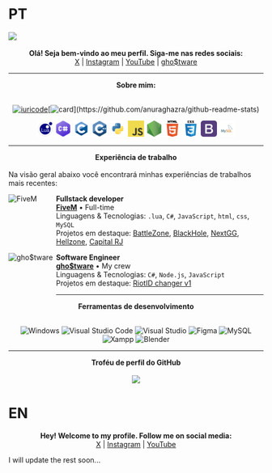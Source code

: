 # PT
![](https://komarev.com/ghpvc/?username=Kooytz&color=006bed)
<div align="center">
  <b>Olá! Seja bem-vindo ao meu perfil. Siga-me nas redes sociais:</b><br>
  <a href="https://x.com/t0xic_ego">X</a> |
  <a href="https://www.instagram.com/koytz/">Instagram</a> |
  <a href="https://www.youtube.com/@Koytz">YouTube</a> |
  <a href="https://discord.gg/rzfTSQ29Dn">gho$tware</a>
</div>

------------

<div align="center">
    <b>Sobre mim:</b><br><br>

[![iuricode](https://github-readme-stats.vercel.app/api/top-langs/?username=Kooytz&hide=html&layout=compact&theme=dark)](https://github.com/anuraghazra/github-readme-stats)[![card]([https://github-readme-stats.vercel.app/api?username=Kooytz&theme=dark&show_icons=true](https://github-readme-stats.vercel.app/api?username=Kooytz&theme=dark&show_icons=true))](https://github.com/anuraghazra/github-readme-stats)

<code><img height="32" src="https://raw.githubusercontent.com/github/explore/80688e429a7d4ef2fca1e82350fe8e3517d3494d/topics/lua/lua.png" alt="Lua"/></code>
<code><img height="32" src="https://raw.githubusercontent.com/github/explore/80688e429a7d4ef2fca1e82350fe8e3517d3494d/topics/csharp/csharp.png" alt="Csharp"/></code>
<code><img height="32" src="https://raw.githubusercontent.com/github/explore/80688e429a7d4ef2fca1e82350fe8e3517d3494d/topics/c/c.png" alt="C"/></code>
<code><img height="32" src="https://raw.githubusercontent.com/github/explore/80688e429a7d4ef2fca1e82350fe8e3517d3494d/topics/cpp/cpp.png" alt="C++"/></code>
<code><img height="32" src="https://raw.githubusercontent.com/github/explore/80688e429a7d4ef2fca1e82350fe8e3517d3494d/topics/python/python.png" alt="Python"/></code>
<code><img height="32" src="https://raw.githubusercontent.com/github/explore/80688e429a7d4ef2fca1e82350fe8e3517d3494d/topics/javascript/javascript.png" alt="Javascript"/></code>
<code><img height="32" src="https://raw.githubusercontent.com/github/explore/80688e429a7d4ef2fca1e82350fe8e3517d3494d/topics/nodejs/nodejs.png" alt="Nodejs"/></code>
<code><img height="32" src="https://raw.githubusercontent.com/github/explore/80688e429a7d4ef2fca1e82350fe8e3517d3494d/topics/html/html.png" alt="HTML5"/></code>
<code><img height="32" src="https://raw.githubusercontent.com/github/explore/80688e429a7d4ef2fca1e82350fe8e3517d3494d/topics/css/css.png" alt="CSS"/></code>
<code><img height="32" src="https://raw.githubusercontent.com/github/explore/80688e429a7d4ef2fca1e82350fe8e3517d3494d/topics/bootstrap/bootstrap.png" alt="Bootstrap"/></code>
<code><img height="32" src="https://raw.githubusercontent.com/github/explore/80688e429a7d4ef2fca1e82350fe8e3517d3494d/topics/mysql/mysql.png" alt="MySQL"/></code>
</div>

------------

<div align="center">
    <b>Experiência de trabalho</b><br><br>
</div>
Na visão geral abaixo você encontrará minhas experiências de trabalhos mais recentes:<br>

[<img align="left" height="94px" width="94px" alt="FiveM" src="https://logos-world.net/wp-content/uploads/2021/03/FiveM-Symbol.png"/>](https://fivem.net/)

**Fullstack developer** \
[**FiveM**](https://fivem.net/) • Full-time \
Linguagens & Tecnologias: `.lua`, `C#`, `JavaScript`, `html`, `css`, `MySQL` \
Projetos em destaque: [BattleZone](), [BlackHole](), [NextGG](), [Hellzone](), [Capital RJ]()
<br/>

[<img align="left" height="94px" width="94px" alt="gho$tware" src="https://cdn.discordapp.com/attachments/642239839525273602/1248055037670981672/beautiful-ghost-computer-panting-art_410516-19109.png?ex=666396d4&is=66624554&hm=8b225574b611864432d3f5c888054796493f46096cf4cd91bb5f210dcbe03366&"/>](https://discord.gg/rzfTSQ29Dn)

**Software Engineer** \
[**gho$tware**](https://discord.gg/rzfTSQ29Dn) • My crew \
Linguagens & Tecnologias: `C#`, `Node.js`, `JavaScript` \
Projetos em destaque: [RiotID changer v1](https://github.com/Kooytz/Koytz-RiotID-changer)
<br/>

------------

<div align="center">
    <b>Ferramentas de desenvolvimento</b><br><br>

![Windows](https://img.shields.io/badge/-Windows-333333?style=flat&logo=windows&logoColor=007ACC)
![Visual Studio Code](https://img.shields.io/badge/-Visual%20Studio%20Code-333333?style=flat&logo=visual-studio-code&logoColor=007ACC)
![Visual Studio](https://img.shields.io/badge/-Visual%20Studio-333333?style=flat&logo=visual-studio&logoColor=007ACC)
![Figma](https://img.shields.io/badge/-Figma-333333?style=flat&logo=figma&logoColor=007ACC)
![MySQL](https://img.shields.io/badge/-MySQL-333333?style=flat&logo=mysql&logoColor=007ACC)
![Xampp](https://img.shields.io/badge/-Xampp-333333?style=flat&logo=xampp&logoColor=007ACC)
![Blender](https://img.shields.io/badge/-Blender-333333?style=flat&logo=blender&logoColor=007ACC)
</div>

------------

<p align="center">
    <b>Troféu de perfil do GitHub</b><br><br>
  <a
    href="https://github.com/ryo-ma/github-profile-trophy"
    title="repositório de troféus"
  >
    <img
      width="800"
      src="https://github-profile-trophy.vercel.app/?username=Kooytz&column=8&theme=darkhub&no-frame=true&no-bg=true"
    />
  </a>
</p>

# EN
<div align="center">
  <b>Hey! Welcome to my profile. Follow me on social media:</b><br>
  <a href="https://x.com/t0xic_ego">X</a> |
  <a href="https://www.instagram.com/koytz/">Instagram</a> |
  <a href="https://www.youtube.com/@Koytz">YouTube</a>
</div>

I will update the rest soon...
